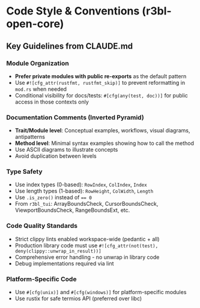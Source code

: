 # Code Style & Conventions (r3bl-open-core)

## Key Guidelines from CLAUDE.md

### Module Organization
- **Prefer private modules with public re-exports** as the default pattern
- Use `#![cfg_attr(rustfmt, rustfmt_skip)]` to prevent reformatting in `mod.rs` when needed
- Conditional visibility for docs/tests: `#[cfg(any(test, doc))]` for public access in those contexts only

### Documentation Comments (Inverted Pyramid)
- **Trait/Module level**: Conceptual examples, workflows, visual diagrams, antipatterns
- **Method level**: Minimal syntax examples showing how to call the method
- Use ASCII diagrams to illustrate concepts
- Avoid duplication between levels

### Type Safety
- Use index types (0-based): `RowIndex`, `ColIndex`, `Index`
- Use length types (1-based): `RowHeight`, `ColWidth`, `Length`
- Use `.is_zero()` instead of `== 0`
- From `r3bl_tui`: ArrayBoundsCheck, CursorBoundsCheck, ViewportBoundsCheck, RangeBoundsExt, etc.

### Code Quality Standards
- Strict clippy lints enabled workspace-wide (pedantic + all)
- Production library code must use `#![cfg_attr(not(test), deny(clippy::unwrap_in_result))]`
- Comprehensive error handling - no unwrap in library code
- Debug implementations required via lint

### Platform-Specific Code
- Use `#[cfg(unix)]` and `#[cfg(windows)]` for platform-specific modules
- Use rustix for safe termios API (preferred over libc)

